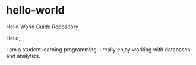 # hello-world
Hello World Guide Repository

Hello,

I am a student learning programming.  I really enjoy working with databases and analytics.
